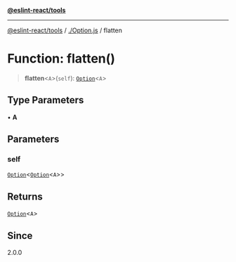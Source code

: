 [**@eslint-react/tools**](../../README.md)

***

[@eslint-react/tools](../../README.md) / [./Option.js](../README.md) / flatten

# Function: flatten()

> **flatten**\<`A`\>(`self`): [`Option`](../type-aliases/Option.md)\<`A`\>

## Type Parameters

• **A**

## Parameters

### self

[`Option`](../type-aliases/Option.md)\<[`Option`](../type-aliases/Option.md)\<`A`\>\>

## Returns

[`Option`](../type-aliases/Option.md)\<`A`\>

## Since

2.0.0
